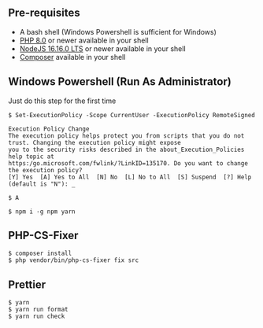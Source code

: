 ## Pre-requisites
- A bash shell (Windows Powershell is sufficient for Windows)
- [PHP 8.0](https://www.php.net/downloads.php) or newer available in your shell
- [NodeJS 16.16.0 LTS](https://nodejs.org/en/download) or newer available in your shell
- [Composer](https://getcomposer.org/download) available in your shell

## Windows Powershell (Run As Administrator)
Just do this step for the first time
```
$ Set-ExecutionPolicy -Scope CurrentUser -ExecutionPolicy RemoteSigned

Execution Policy Change
The execution policy helps protect you from scripts that you do not trust. Changing the execution policy might expose
you to the security risks described in the about_Execution_Policies help topic at
https:/go.microsoft.com/fwlink/?LinkID=135170. Do you want to change the execution policy?
[Y] Yes  [A] Yes to All  [N] No  [L] No to All  [S] Suspend  [?] Help (default is "N"): _

$ A

$ npm i -g npm yarn
```

## PHP-CS-Fixer
```shell
$ composer install
$ php vendor/bin/php-cs-fixer fix src
```

## Prettier
```shell
$ yarn
$ yarn run format
$ yarn run check
```
